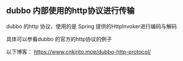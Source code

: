 ## dubbo 内部使用的http协议进行传输

dubbo 的http 协议，使用的是 Spring 提供的HttpInvoker进行编码与解码

具体可以参看dubbo 的官方的http协议的例子

以下博客：
https://www.cnkirito.moe/dubbo-http-protocol/